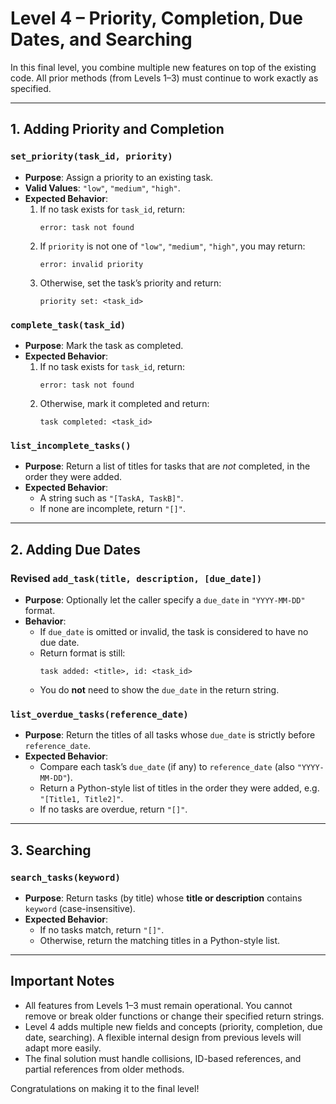# Level 4 – Priority, Completion, Due Dates, and Searching

In this final level, you combine multiple new features on top of the existing code. All prior methods (from Levels 1–3) must continue to work exactly as specified.

---

## 1. Adding Priority and Completion

### `set_priority(task_id, priority)`
- **Purpose**: Assign a priority to an existing task.
- **Valid Values**: `"low"`, `"medium"`, `"high"`.
- **Expected Behavior**:
  1. If no task exists for `task_id`, return:
     ```
     error: task not found
     ```
  2. If `priority` is not one of `"low"`, `"medium"`, `"high"`, you may return:
     ```
     error: invalid priority
     ```
  3. Otherwise, set the task’s priority and return:
     ```
     priority set: <task_id>
     ```

### `complete_task(task_id)`
- **Purpose**: Mark the task as completed.
- **Expected Behavior**:
  1. If no task exists for `task_id`, return:
     ```
     error: task not found
     ```
  2. Otherwise, mark it completed and return:
     ```
     task completed: <task_id>
     ```

### `list_incomplete_tasks()`
- **Purpose**: Return a list of titles for tasks that are *not* completed, in the order they were added.
- **Expected Behavior**:
  - A string such as `"[TaskA, TaskB]"`.
  - If none are incomplete, return `"[]"`.

---

## 2. Adding Due Dates

### Revised `add_task(title, description, [due_date])`
- **Purpose**: Optionally let the caller specify a `due_date` in `"YYYY-MM-DD"` format.
- **Behavior**:
  - If `due_date` is omitted or invalid, the task is considered to have no due date.
  - Return format is still:
    ```
    task added: <title>, id: <task_id>
    ```
  - You do **not** need to show the `due_date` in the return string.

### `list_overdue_tasks(reference_date)`
- **Purpose**: Return the titles of all tasks whose `due_date` is strictly before `reference_date`.
- **Expected Behavior**:
  - Compare each task’s `due_date` (if any) to `reference_date` (also `"YYYY-MM-DD"`).
  - Return a Python-style list of titles in the order they were added, e.g. `"[Title1, Title2]"`.
  - If no tasks are overdue, return `"[]"`.

---

## 3. Searching

### `search_tasks(keyword)`
- **Purpose**: Return tasks (by title) whose **title or description** contains `keyword` (case-insensitive).
- **Expected Behavior**:
  - If no tasks match, return `"[]"`.
  - Otherwise, return the matching titles in a Python-style list.

---

## Important Notes

- All features from Levels 1–3 must remain operational. You cannot remove or break older functions or change their specified return strings.
- Level 4 adds multiple new fields and concepts (priority, completion, due date, searching). A flexible internal design from previous levels will adapt more easily.
- The final solution must handle collisions, ID-based references, and partial references from older methods.

Congratulations on making it to the final level!
